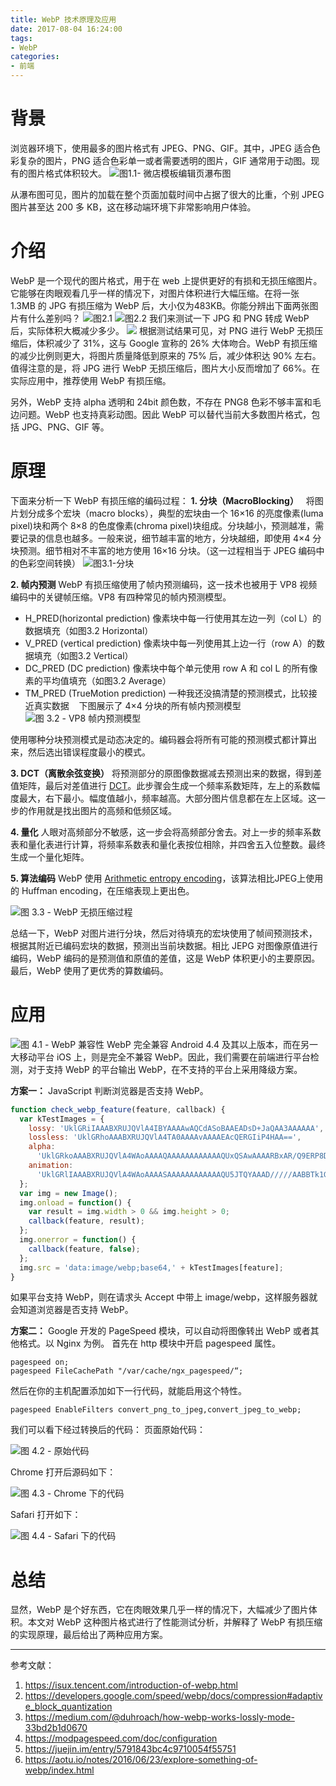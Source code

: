 ```yaml
---
title: WebP 技术原理及应用
date: 2017-08-04 16:24:00
tags:
- WebP
categories:
- 前端
---
```


# 背景
浏览器环境下，使用最多的图片格式有 JPEG、PNG、GIF。其中，JPEG 适合色彩复杂的图片，PNG 适合色彩单一或者需要透明的图片，GIF 通常用于动图。现有的图片格式体积较大。
![图1.1- 微店模板编辑页瀑布图](https://mares.oss-cn-qingdao.aliyuncs.com/blog/WebP%E6%8A%80%E6%9C%AF%E5%8E%9F%E7%90%86%E5%8F%8A%E5%BA%94%E7%94%A8/1.png)

从瀑布图可见，图片的加载在整个页面加载时间中占据了很大的比重，个别 JPEG 图片甚至达 200 多 KB，这在移动端环境下非常影响用户体验。

# 介绍
WebP 是一个现代的图片格式，用于在 web 上提供更好的有损和无损压缩图片。它能够在肉眼观看几乎一样的情况下，对图片体积进行大幅压缩。在将一张 1.3MB 的 JPG 有损压缩为 WebP 后，大小仅为483KB。你能分辨出下面两张图片有什么差别吗？
![图2.1](https://mares.oss-cn-qingdao.aliyuncs.com/blog/WebP%E6%8A%80%E6%9C%AF%E5%8E%9F%E7%90%86%E5%8F%8A%E5%BA%94%E7%94%A8/2.png) ![图2.2](https://mares.oss-cn-qingdao.aliyuncs.com/blog/WebP%E6%8A%80%E6%9C%AF%E5%8E%9F%E7%90%86%E5%8F%8A%E5%BA%94%E7%94%A8/3.png)
我们来测试一下 JPG 和 PNG 转成 WebP 后，实际体积大概减少多少。 
![](https://mares.oss-cn-qingdao.aliyuncs.com/blog/WebP%E6%8A%80%E6%9C%AF%E5%8E%9F%E7%90%86%E5%8F%8A%E5%BA%94%E7%94%A8/4.png)
根据测试结果可见，对 PNG 进行 WebP 无损压缩后，体积减少了 31%，这与 Google 宣称的 26% 大体吻合。WebP 有损压缩的减少比例则更大，将图片质量降低到原来的 75% 后，减少体积达 90% 左右。值得注意的是，将 JPG 进行 WebP 无损压缩后，图片大小反而增加了 66%。在实际应用中，推荐使用 WebP 有损压缩。

另外，WebP 支持 alpha 透明和 24bit 颜色数，不存在 PNG8 色彩不够丰富和毛边问题。WebP 也支持真彩动图。因此 WebP 可以替代当前大多数图片格式，包括 JPG、PNG、GIF 等。

# 原理
下面来分析一下 WebP 有损压缩的编码过程：
**1. 分块（MacroBlocking）**
  将图片划分成多个宏块（macro blocks），典型的宏块由一个 16×16 的亮度像素(luma pixel)块和两个 8×8 的色度像素(chroma pixel)块组成。分块越小，预测越准，需要记录的信息也越多。一般来说，细节越丰富的地方，分块越细，即使用 4×4 分块预测。细节相对不丰富的地方使用 16×16 分块。（这一过程相当于 JPEG 编码中的色彩空间转换）
![图3.1-分块](https://mares.oss-cn-qingdao.aliyuncs.com/blog/WebP%E6%8A%80%E6%9C%AF%E5%8E%9F%E7%90%86%E5%8F%8A%E5%BA%94%E7%94%A8/5.png)

**2. 帧内预测**
WebP 有损压缩使用了帧内预测编码，这一技术也被用于 VP8 视频编码中的关键帧压缩。VP8 有四种常见的帧内预测模型。
- H_PRED(horizontal prediction)
像素块中每一行使用其左边一列（col L）的数据填充（如图3.2 Horizontal）
- V_PRED (vertical prediction)
像素块中每一列使用其上边一行（row A）的数据填充（如图3.2 Vertical）
- DC_PRED (DC prediction)
像素块中每个单元使用 row A 和 col L 的所有像素的平均值填充（如图3.2 Average）
- TM_PRED (TrueMotion prediction)
一种我还没搞清楚的预测模式，比较接近真实数据
  
下图展示了 4×4 分块的所有帧内预测模型
![图 3.2 - VP8 帧内预测模型](https://mares.oss-cn-qingdao.aliyuncs.com/blog/WebP%E6%8A%80%E6%9C%AF%E5%8E%9F%E7%90%86%E5%8F%8A%E5%BA%94%E7%94%A8/6.png)

使用哪种分块预测模式是动态决定的。编码器会将所有可能的预测模式都计算出来，然后选出错误程度最小的模式。

**3. DCT（离散余弦变换）**
将预测部分的原图像数据减去预测出来的数据，得到差值矩阵，最后对差值进行 [DCT](https://zh.wikipedia.org/zh-hans/%E7%A6%BB%E6%95%A3%E4%BD%99%E5%BC%A6%E5%8F%98%E6%8D%A2)。此步骤会生成一个频率系数矩阵，左上的系数幅度最大，右下最小。幅度值越小，频率越高。大部分图片信息都在左上区域。这一步的作用就是找出图片的高频和低频区域。

**4. 量化**
人眼对高频部分不敏感，这一步会将高频部分舍去。对上一步的频率系数表和量化表进行计算，将频率系数表和量化表按位相除，并四舍五入位整数。最终生成一个量化矩阵。

**5. 算法编码**
WebP 使用 [Arithmetic entropy encoding](http://en.wikipedia.org/wiki/Arithmetic_coding)，该算法相比JPEG上使用的 Huffman encoding，在压缩表现上更出色。

![图 3.3 - WebP 无损压缩过程](https://mares.oss-cn-qingdao.aliyuncs.com/blog/WebP%E6%8A%80%E6%9C%AF%E5%8E%9F%E7%90%86%E5%8F%8A%E5%BA%94%E7%94%A8/7.png)


总结一下，WebP 对图片进行分块，然后对待填充的宏块使用了帧间预测技术，根据其附近已编码宏块的数据，预测出当前块数据。相比 JEPG 对图像原值进行编码，WebP 编码的是预测值和原值的差值，这是 WebP 体积更小的主要原因。最后，WebP 使用了更优秀的算数编码。

# 应用
![图 4.1 - WebP 兼容性](https://mares.oss-cn-qingdao.aliyuncs.com/blog/WebP%E6%8A%80%E6%9C%AF%E5%8E%9F%E7%90%86%E5%8F%8A%E5%BA%94%E7%94%A8/8.png)
WebP 完全兼容 Android 4.4 及其以上版本，而在另一大移动平台 iOS 上，则是完全不兼容 WebP。因此，我们需要在前端进行平台检测，对于支持 WebP 的平台输出 WebP，在不支持的平台上采用降级方案。

**方案一：**
JavaScript 判断浏览器是否支持 WebP。
```js
function check_webp_feature(feature, callback) {
  var kTestImages = {
    lossy: 'UklGRiIAAABXRUJQVlA4IBYAAAAwAQCdASoBAAEADsD+JaQAA3AAAAAA',
    lossless: 'UklGRhoAAABXRUJQVlA4TA0AAAAvAAAAEAcQERGIiP4HAA==',
    alpha:
      'UklGRkoAAABXRUJQVlA4WAoAAAAQAAAAAAAAAAAAQUxQSAwAAAARBxAR/Q9ERP8DAABWUDggGAAAABQBAJ0BKgEAAQAAAP4AAA3AAP7mtQAAAA==',
    animation:
      'UklGRlIAAABXRUJQVlA4WAoAAAASAAAAAAAAAAAAQU5JTQYAAAD/////AABBTk1GJgAAAAAAAAAAAAAAAAAAAGQAAABWUDhMDQAAAC8AAAAQBxAREYiI/gcA'
  };
  var img = new Image();
  img.onload = function() {
    var result = img.width > 0 && img.height > 0;
    callback(feature, result);
  };
  img.onerror = function() {
    callback(feature, false);
  };
  img.src = 'data:image/webp;base64,' + kTestImages[feature];
}
```

如果平台支持 WebP，则在请求头 Accept 中带上 image/webp，这样服务器就会知道浏览器是否支持 WebP。

**方案二：**
Google 开发的 PageSpeed 模块，可以自动将图像转出 WebP 或者其他格式。以 Nginx 为例。
首先在 http 模块中开启 pagespeed 属性。
```
pagespeed on;
pagespeed FileCachePath "/var/cache/ngx_pagespeed/“;
```
然后在你的主机配置添加如下一行代码，就能启用这个特性。
```
pagespeed EnableFilters convert_png_to_jpeg,convert_jpeg_to_webp;
```
我们可以看下经过转换后的代码：
页面原始代码：

![图 4.2 - 原始代码](https://mares.oss-cn-qingdao.aliyuncs.com/blog/WebP%E6%8A%80%E6%9C%AF%E5%8E%9F%E7%90%86%E5%8F%8A%E5%BA%94%E7%94%A8/9.png)

Chrome 打开后源码如下：

![图 4.3 - Chrome 下的代码](https://mares.oss-cn-qingdao.aliyuncs.com/blog/WebP%E6%8A%80%E6%9C%AF%E5%8E%9F%E7%90%86%E5%8F%8A%E5%BA%94%E7%94%A8/10.png)

Safari 打开如下：

![图 4.4 - Safari 下的代码](https://mares.oss-cn-qingdao.aliyuncs.com/blog/WebP%E6%8A%80%E6%9C%AF%E5%8E%9F%E7%90%86%E5%8F%8A%E5%BA%94%E7%94%A8/11.png)

# 总结
显然，WebP 是个好东西，它在肉眼效果几乎一样的情况下，大幅减少了图片体积。本文对 WebP 这种图片格式进行了性能测试分析，并解释了 WebP 有损压缩的实现原理，最后给出了两种应用方案。

---------------------
参考文献：
1. https://isux.tencent.com/introduction-of-webp.html
2. https://developers.google.com/speed/webp/docs/compression#adaptive_block_quantization
3. https://medium.com/@duhroach/how-webp-works-lossly-mode-33bd2b1d0670
4. https://modpagespeed.com/doc/configuration
5. https://juejin.im/entry/5791843bc4c9710054f55751
6. https://aotu.io/notes/2016/06/23/explore-something-of-webp/index.html
